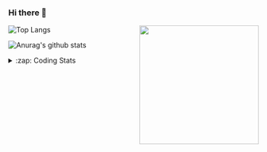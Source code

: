 ### Hi there 👋

<!--
**tao8687/tao8687** is a ✨ _special_ ✨ repository because its `README.md` (this file) appears on your GitHub profile.

Here are some ideas to get you started:

- 🔭 I’m currently working on ...
- 🌱 I’m currently learning ...
- 👯 I’m looking to collaborate on ...
- 🤔 I’m looking for help with ...
- 💬 Ask me about ...
- 📫 How to reach me: ...
- 😄 Pronouns: ...
- ⚡ Fun fact: ...
-->

<img align='right' src="https://media.giphy.com/media/M9gbBd9nbDrOTu1Mqx/giphy.gif" width="240">

  
![Top Langs](https://github-readme-stats.vercel.app/api/top-langs/?username=tao8687&layout=compact&title_color=23238E&text_color=A67D3D)

![Anurag's github stats](https://github-readme-stats.vercel.app/api?username=tao8687&show_icons=true&&text_color=A67D3D&title_color=23238E&show_icons=false&count_private=true&hide=stars)

<details>
  <summary>:zap: Coding Stats</summary>
  <br>
    
<!--START_SECTION:waka-->

```text
From: 08 March 2023 - To: 15 March 2023

C                 9 hrs 10 mins   ██████░░░░░░░░░░░░░░░░░░░   24.40 %
Python            8 hrs 54 mins   ██████░░░░░░░░░░░░░░░░░░░   23.67 %
C++               8 hrs 36 mins   █████▓░░░░░░░░░░░░░░░░░░░   22.87 %
Bash              3 hrs 49 mins   ██▓░░░░░░░░░░░░░░░░░░░░░░   10.19 %
Other             3 hrs 26 mins   ██▒░░░░░░░░░░░░░░░░░░░░░░   09.13 %
```

<!--END_SECTION:waka-->
</details>
